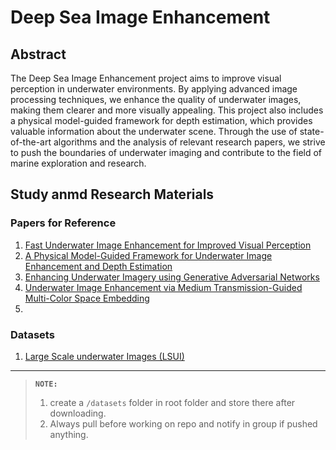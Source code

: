 # Deep Sea Image Enhancement

## Abstract

The Deep Sea Image Enhancement project aims to improve visual perception in underwater environments. By applying advanced image processing techniques, we enhance the quality of underwater images, making them clearer and more visually appealing. This project also includes a physical model-guided framework for depth estimation, which provides valuable information about the underwater scene. Through the use of state-of-the-art algorithms and the analysis of relevant research papers, we strive to push the boundaries of underwater imaging and contribute to the field of marine exploration and research.

## Study anmd Research Materials

### Papers for Reference

1. [Fast Underwater Image Enhancement for Improved Visual Perception](./material/1903.09766v3.pdf)
2. [A Physical Model-Guided Framework for Underwater Image Enhancement and Depth Estimation](./material/2407.04230.pdf)
3. [Enhancing Underwater Imagery using Generative Adversarial Networks](./material/1801.04011v1.pdf)
4. [Underwater Image Enhancement via Medium
Transmission-Guided Multi-Color Space Embedding](./material/2104.13015v1.pdf)
5. []()

### Datasets

1. [Large Scale underwater Images (LSUI)](https://drive.google.com/file/d/10gD4s12uJxCHcuFdX9Khkv37zzBwNFbL/view)

----

> **`NOTE:`**
>
> 1. create a `/datasets` folder in root folder and store there after downloading.
> 2. Always pull before working on repo and notify in group if pushed anything.
>